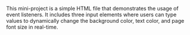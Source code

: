 This mini-project is a simple HTML file that demonstrates the usage of event listeners. It includes three input elements where users can type values to dynamically change the background color, text color, and page font size in real-time.
